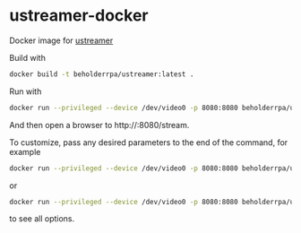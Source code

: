 # ustreamer-docker

Docker image for [ustreamer](https://github.com/pikvm/ustreamer)

Build with
``` sh
docker build -t beholderrpa/ustreamer:latest .
```

Run with
``` sh
docker run --privileged --device /dev/video0 -p 8080:8080 beholderrpa/ustreamer
```

And then open a browser to http://<device-name>:8080/stream.


To customize, pass any desired parameters to the end of the command, for example
``` sh
docker run --privileged --device /dev/video0 -p 8080:8080 beholderrpa/ustreamer --persistent --drop-same-frames=30 -q=100
```

or 

``` sh
docker run --privileged --device /dev/video0 -p 8080:8080 beholderrpa/ustreamer --help
```

to see all options.